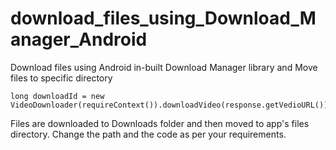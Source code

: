 # download_files_using_Download_Manager_Android
Download files using Android in-built Download Manager library and Move files to specific directory


```
long downloadId = new VideoDownloader(requireContext()).downloadVideo(response.getVedioURL());
```

Files are downloaded to Downloads folder and then moved to app's files directory. Change the path and the code as per your requirements.
